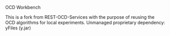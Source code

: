 OCD Workbench

This is a fork from REST-OCD-Services with the purpose of reusing the OCD algorithms for local experiments.
Unmanaged proprietary dependency: yFiles (y.jar)